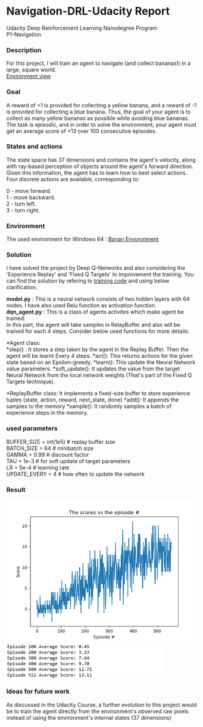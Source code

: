 # Navigation-DRL-Udacity Report
Udacity Deep Reinforcement Learning Nanodegree Program<br/>
P1-Navigation <br/>


### Description
For this project, I will train an agent to navigate (and collect bananas!) in a large, square world.<br/>
[Environment view](https://github.com/HadisAB/Navigation-DRL-Udacity/blob/master/images/videoexample.mp4)



### Goal
A reward of +1 is provided for collecting a yellow banana, and a reward of -1 is provided for collecting a blue banana. Thus, the goal of your agent is to collect as many yellow bananas as possible while avoiding blue bananas.<br/>
The task is episodic, and in order to solve the environment, your agent must get an average score of +13 over 100 consecutive episodes.

### States and actions
The state space has 37 dimensions and contains the agent's velocity, along with ray-based perception of objects around the agent's forward direction. <br/> Given this information, the agent has to learn how to best select actions. Four discrete actions are available, corresponding to:<br/>

0 - move forward.<br/>
1 - move backward.<br/>
2 - turn left.<br/>
3 - turn right.

### Environment
The used environment for Windows 64 :
[Banan Envoronment](https://s3-us-west-1.amazonaws.com/udacity-drlnd/P1/Banana/Banana_Windows_x86_64.zip)


### Solution
I have solved the project by Deep Q-Networks and also considering the 'Experience Replay' and 'Fixed Q Targets' to improvement the training. You can find the solution by refering to [training code](https://github.com/HadisAB/Navigation-DRL-Udacity/tree/master/Training%20code) and using below clarification. <br/>

**model.py** : This is a neural network consists of two hidden layers with 64 nodes. I have also used Relu function as activation function.<br/>
**dqn_agent.py** : This is a class of agents activites which make agent be trained. <br/>
In this part, the agent will take samples in RelayBuffer and also will be trained for each 4 steps. Consider below used functions for more details:<br/>

*Agent class: <br/>
*step() : It stores a step taken by the agent in the Replay Buffer. Then the agent will be learnt Every 4 steps.
*act(): This returns actions for the given state based on an Epsilon-greedy.
*learn(): This update the Neural Network value parameters.
*soft_update(): It updates the value from the target Neural Network from the local network weights (That's part of the Fixed Q Targets technique).

*ReplayBuffer class:
It implements a fixed-size buffer to store experience tuples (state, action, reward, next_state, done)
*add(): It appends the samples to the memory
*sample(): It randomly samples a batch of experience steps in the memory.

### used parameters
BUFFER_SIZE = int(1e5)  # replay buffer size<br/>
BATCH_SIZE = 64         # minibatch size<br/>
GAMMA = 0.99            # discount factor<br/>
TAU = 1e-3              # for soft update of target parameters<br/>
LR = 5e-4               # learning rate <br/>
UPDATE_EVERY = 4        # how often to update the network

### Result

<img src="https://github.com/HadisAB/Navigation-DRL-Udacity/blob/master/images/scores.png" />


<img src="https://github.com/HadisAB/Navigation-DRL-Udacity/blob/master/images/scoretrend.png" />


### Ideas for future work

As discussed in the Udacity Course, a further evolution to this project would be to train the agent directly from the environment's observed raw pixels instead of using the environment's internal states (37 dimensions)

